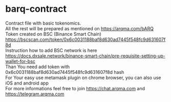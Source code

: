<h1 class="code-line" data-line-start=0 data-line-end=1 ><a id="barqcontract_0"></a>barq-contract</h1>
<p class="has-line-data" data-line-start="1" data-line-end="10">Contract file with basic tokenomics.<br>
All the rest will be prepared as mentioned on <a href="https://arqma.com/bARQ">https://arqma.com/bARQ</a><br>
Token created on BSC (Binance Smart Chain)<br>
<a href="https://bscscan.com/token/0x6c0031188baf8d630ad7445f548fc9d631607f8d">https://bscscan.com/token/0x6c0031188baf8d630ad7445f548fc9d631607f8d</a><br>
Instruction how to add BSC network is here<br>
<a href="https://docs.dxsale.network/binance-smart-chain/pre-requisite-setting-up-wallet-for-bsc">https://docs.dxsale.network/binance-smart-chain/pre-requisite-setting-up-wallet-for-bsc</a><br>
Than You need add token with 0x6c0031188baf8d630ad7445f548fc9d631607f8d hash<br>
For Your easy use metamask plugin on chrome browser, you can also use iOS and android app<br>
For more informations feel free to join <a href="https://chat.arqma.com">https://chat.arqma.com</a> and <a href="https://telegram.arqma.com">https://telegram.arqma.com</a></p>
